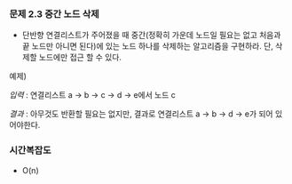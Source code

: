 ### 문제 2.3 중간 노드 삭제
- 단반향 연결리스트가 주어졌을 때 중간(정확히 가운데 노드일 필요는 없고 처음과 끝 노드만 아니면 된다)에 있는 노드 하나를 삭제하는 알고리즘을 구현하라. 단, 삭제할 노드에만 접근 할 수 있다.


예제) 

*입력* : 연결리스트 a -> b -> c -> d -> e에서 노드 c

*결과* : 아무것도 반환할 필요는 없지만, 결과로 연결리스트 a -> b -> d -> e가 되어 있어야한다.

### 시간복잡도
- O(n)
